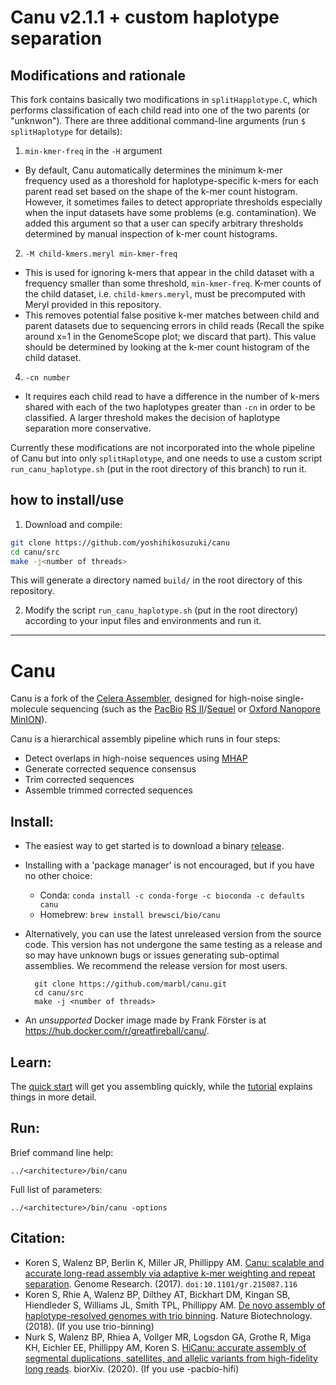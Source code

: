 # Canu v2.1.1 + custom haplotype separation

## Modifications and rationale

This fork contains basically two modifications in `splitHapplotype.C`, which performs classification of each child read into one of the two parents (or "unknwon"). There are three additional command-line arguments (run `$ splitHaplotype` for details):

1. `min-kmer-freq` in the `-H` argument
  - By default, Canu automatically determines the minimum k-mer frequency used as a thoreshold for haplotype-specific k-mers for each parent read set based on the shape of the k-mer count histogram. However, it sometimes failes to detect appropriate thresholds especially when the input datasets have some problems (e.g. contamination). We added this argument so that a user can specify arbitrary thresholds determined by manual inspection of k-mer count histograms.
2. `-M child-kmers.meryl min-kmer-freq`
  - This is used for ignoring k-mers that appear in the child dataset with a frequency smaller than some threshold, `min-kmer-freq`. K-mer counts of the child dataset, i.e. `child-kmers.meryl`, must be precomputed with Meryl provided in this repository.
  - This removes potential false positive k-mer matches between child and parent datasets due to sequencing errors in child reads (Recall the spike around x=1 in the GenomeScope plot; we discard that part). This value should be determined by looking at the k-mer count histogram of the child dataset.
4. `-cn number`
  - It requires each child read to have a difference in the number of k-mers shared with each of the two haplotypes greater than `-cn` in order to be classified. A larger threshold makes the decision of haplotype separation more conservative.

Currently these modifications are not incorporated into the whole pipeline of Canu but into only `splitHaplotype`, and one needs to use a custom script `run_canu_haplotype.sh` (put in the root directory of this branch) to run it.

## how to install/use

1. Download and compile:

```bash
git clone https://github.com/yoshihikosuzuki/canu
cd canu/src
make -j<number of threads>
```

This will generate a directory named `build/` in the root directory of this repository.

2. Modify the script `run_canu_haplotype.sh` (put in the root directory) according to your input files and environments and run it.


---


# Canu

Canu is a fork of the [Celera Assembler](http://wgs-assembler.sourceforge.net/wiki/index.php?title=Main_Page), designed for high-noise single-molecule sequencing (such as the [PacBio](http://www.pacb.com) [RS II](http://www.pacb.com/products-and-services/pacbio-systems/rsii/)/[Sequel](http://www.pacb.com/products-and-services/pacbio-systems/sequel/) or [Oxford Nanopore](https://www.nanoporetech.com/) [MinION](https://nanoporetech.com/products)).

Canu is a hierarchical assembly pipeline which runs in four steps:

* Detect overlaps in high-noise sequences using [MHAP](https://github.com/marbl/MHAP)
* Generate corrected sequence consensus
* Trim corrected sequences
* Assemble trimmed corrected sequences

## Install:

* The easiest way to get started is to download a binary [release](http://github.com/marbl/canu/releases).

* Installing with a 'package manager' is not encouraged, but if you have no other choice:
  * Conda: `conda install -c conda-forge -c bioconda -c defaults canu`
  * Homebrew: `brew install brewsci/bio/canu`

* Alternatively, you can use the latest unreleased version from the source code.  This version has not undergone the same testing as a release and so may have unknown bugs or issues generating sub-optimal assemblies. We recommend the release version for most users.

        git clone https://github.com/marbl/canu.git
        cd canu/src
        make -j <number of threads>

 * An *unsupported* Docker image made by Frank Förster is at https://hub.docker.com/r/greatfireball/canu/.

## Learn:

The [quick start](http://canu.readthedocs.io/en/latest/quick-start.html) will get you assembling quickly, while the [tutorial](http://canu.readthedocs.io/en/latest/tutorial.html) explains things in more detail.

## Run:

Brief command line help:

    ../<architecture>/bin/canu

Full list of parameters:

    ../<architecture>/bin/canu -options

## Citation:
 - Koren S, Walenz BP, Berlin K, Miller JR, Phillippy AM. [Canu: scalable and accurate long-read assembly via adaptive k-mer weighting and repeat separation](https://doi.org/10.1101/gr.215087.116). Genome Research. (2017). `doi:10.1101/gr.215087.116`
 - Koren S, Rhie A, Walenz BP, Dilthey AT, Bickhart DM, Kingan SB, Hiendleder S, Williams JL, Smith TPL, Phillippy AM. [De novo assembly of haplotype-resolved genomes with trio binning](http://doi.org/10.1038/nbt.4277).  Nature Biotechnology.  (2018). (If you use trio-binning)
 - Nurk S, Walenz BP, Rhiea A, Vollger MR, Logsdon GA, Grothe R, Miga KH, Eichler EE, Phillippy AM, Koren S. [HiCanu: accurate assembly of segmental duplications, satellites, and allelic variants from high-fidelity long reads](https://doi.org/10.1101/2020.03.14.992248).  biorXiv.  (2020). (If you use -pacbio-hifi)
 

